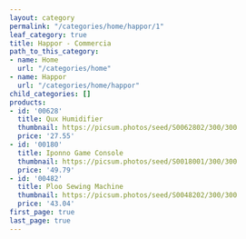 ```yaml
---
layout: category
permalink: "/categories/home/happor/1"
leaf_category: true
title: Happor - Commercia
path_to_this_category:
- name: Home
  url: "/categories/home"
- name: Happor
  url: "/categories/home/happor"
child_categories: []
products:
- id: '00628'
  title: Qux Humidifier
  thumbnail: https://picsum.photos/seed/S0062802/300/300
  price: '27.55'
- id: '00180'
  title: Iponno Game Console
  thumbnail: https://picsum.photos/seed/S0018001/300/300
  price: '49.79'
- id: '00482'
  title: Ploo Sewing Machine
  thumbnail: https://picsum.photos/seed/S0048202/300/300
  price: '43.04'
first_page: true
last_page: true
---
```

